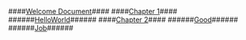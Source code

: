 ####[Welcome Document](/)####
####[Chapter 1](/Chapter-1/index.html)####
######[HelloWorld](/Chapter-1/HelloWorld.html)######
####[Chapter 2](/Chapter-2/index.html)####
######[Good](/Chapter-2/Good.html)######
######[Job](/Chapter-2/job.html)######
